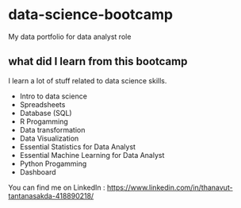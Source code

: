 # data-science-bootcamp
My data portfolio for data analyst role

## what did I learn from this bootcamp

I learn a lot of stuff related to data science skills.

- Intro to data science
- Spreadsheets
- Database (SQL)
- R Progamming
- Data transformation
- Data Visualization
- Essential Statistics for Data Analyst
- Essential Machine Learning for Data Analyst
- Python Progamming
- Dashboard

You can find me on LinkedIn : https://www.linkedin.com/in/thanavut-tantanasakda-418890218/
